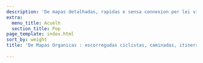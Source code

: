 ```yaml
---
description: 'De mapas detalhadas, rapidas e sensa connexion per lei viatgaires, lei toristas, leis automobilistas, leis caminaires e lei ciclistas creadas per lei fondators de l’aplicacion MapsWithMe (Maps.Me).'
extra:
  menu_title: Acuèlh
  section_title: Pop
page_template: index.html
sort_by: weight
title: 'De Mapas Organicas : escorregudas ciclistas, caminadas, itineraris e percors guidats fòra de linha'
  
---
```


